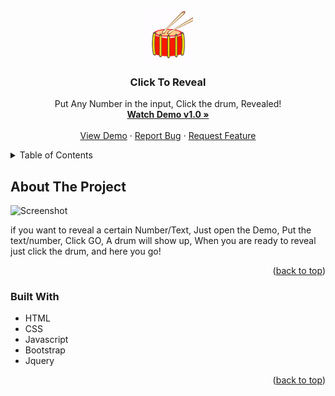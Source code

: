 <!-- Improved compatibility of back to top link: See: https://github.com/othneildrew/Best-README-Template/pull/73 -->
<a name="readme-top"></a>
<!--
*** Thanks for checking out the Best-README-Template. If you have a suggestion
*** that would make this better, please fork the repo and create a pull request
*** or simply open an issue with the tag "enhancement".
*** Don't forget to give the project a star!
*** Thanks again! Now go create something AMAZING! :D
-->



<!-- PROJECT SHIELDS -->
<!--
*** I'm using markdown "reference style" links for readability.
*** Reference links are enclosed in brackets [ ] instead of parentheses ( ).
*** See the bottom of this document for the declaration of the reference variables
*** for contributors-url, forks-url, etc. This is an optional, concise syntax you may use.
*** https://www.markdownguide.org/basic-syntax/#reference-style-links
-->




<!-- PROJECT LOGO -->
<br />
<div align="center">
  <a href="https://github.com/herooiboo/click-To-Reveal">
    <img src="https://raw.githubusercontent.com/herooiboo/click-To-Reveal/master/gif/static.jpg" alt="Logo" width="80" height="80">
  </a>

<h3 align="center">Click To Reveal</h3>

  <p align="center">
    Put Any Number in the input, Click the drum, Revealed!
    <br />
    <a href="https://labib-group.com/clickToReveal/"><strong>Watch Demo v1.0 »</strong></a>
    <br />
    <br />
    <a href="https://labib-group.com/clickToReveal/">View Demo</a>
    ·
    <a href="https://github.com/herooiboo/click-To-Reveal/issues">Report Bug</a>
    ·
    <a href="https://github.com/herooiboo/click-To-Reveal/issues">Request Feature</a>
  </p>
</div>



<!-- TABLE OF CONTENTS -->
<details>
  <summary>Table of Contents</summary>
  <ol>
    <li>
      <a href="#about-the-project">About The Project</a>
      <ul>
        <li><a href="#built-with">Built With</a></li>
      </ul>
    </li>
  </ol>
</details>



<!-- ABOUT THE PROJECT -->
## About The Project

<img src="https://i.ibb.co/LhYLghR/download.png" alt="Screenshot">

if you want to reveal a certain Number/Text, Just open the Demo, Put the text/number, Click GO, A drum will show up, When you are ready to reveal just click the drum, and here you go!

<p align="right">(<a href="#readme-top">back to top</a>)</p>



### Built With

* HTML
* CSS
* Javascript
* Bootstrap
* Jquery



<p align="right">(<a href="#readme-top">back to top</a>)</p>
